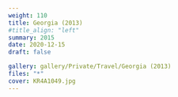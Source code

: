 ```yaml
---
weight: 110
title: Georgia (2013)
#title_align: "left"
summary: 2015
date: 2020-12-15
draft: false

gallery: gallery/Private/Travel/Georgia (2013)
files: "*"
cover: KR4A1049.jpg
---
```

